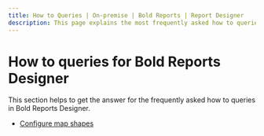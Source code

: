 ```yaml
---
title: How to Queries | On-premise | Bold Reports | Report Designer
description: This page explains the most frequently asked how to queries for the Bold Reports Designer and expected FAQ's.
---
```


# How to queries for Bold Reports Designer

This section helps to get the answer for the frequently asked how to queries in Bold Reports Designer.

* [Configure map shapes](/on-premise/report-designer/how-to/configure-map-shapes/)